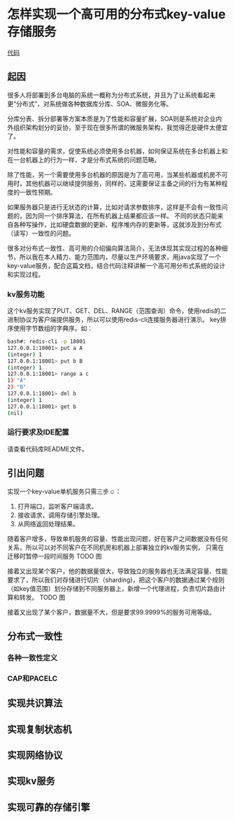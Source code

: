 # 怎样实现一个高可用的分布式key-value存储服务
[代码](https://github.com/z42y/parliament)
## 起因
很多人将部署到多台电脑的系统一概称为分布式系统，并且为了让系统看起来更“分布式”，对系统做各种数据库分库、SOA、微服务化等。

分库分表、拆分部署等方案本质是为了性能和容量扩展，SOA则是系统对企业内外组织架构划分的妥协，至于现在很多所谓的微服务架构，我觉得还是硬件太便宜了。

对性能和容量的需求，促使系统必须使用多台机器，如何保证系统在多台机器上和在一台机器上的行为一样，才是分布式系统的问题范畴。

除了性能，另一个需要使用多台机器的原因是为了高可用，当某些机器或机房不可用时，其他机器可以继续提供服务，同样的，这需要保证主备之间的行为有某种程度的一致性预期。

如果服务器只是进行无状态的计算，比如对请求参数排序，这样是不会有一致性问题的，因为同一个排序算法，在所有机器上结果都应该一样。
不同的状态只能来自各种写操作，比如硬盘数据的更新、程序堆内存的更新等，这就涉及到分布式（读写）一致性的问题。

很多对分布式一致性、高可用的介绍偏向算法简介，无法体现其实现过程的各种细节，所以我在本人精力、能力范围内，尽量以生产环境要求，用java实现了一个key-value服务，配合这篇文档，结合代码注释讲解一个高可用分布式系统的设计和实现过程。

### kv服务功能
这个kv服务实现了PUT、GET、DEL、RANGE（范围查询）命令，使用redis的二进制协议为客户端提供服务，所以可以使用redis-cli连接服务器进行演示。
key排序使用字节数组的字典序。如：
```bash
bash#: redis-cli -p 18001
127.0.0.1:18001> put a A
(integer) 1
127.0.0.1:18001> put b B
(integer) 1
127.0.0.1:18001> range a c
1) "A"
2) "B"
127.0.0.1:18001> del b
(integer) 1
127.0.0.1:18001> get b
(nil)
```

### 运行要求及IDE配置
请查看代码库README文件。

## 引出问题

实现一个key-value单机服务只需三步☺：
1. 打开端口，监听客户端请求。
2. 接收请求，调用存储引擎处理。
3. 从网络返回处理结果。

随着客户增多，导致单机服务的容量、性能出现问题，好在客户之间数据没有任何关系，所以可以对不同客户在不同机房和机器上部署独立的kv服务实例，
只需在迁移时暂停一段时间服务
TODO 图

接着又出现某个客户，他的数据量很大，导致独立的服务器也无法满足容量、性能要求了，所以我们对存储进行切片（sharding)，把这个客户的数据通过某个规则（如key值范围）划分存储到不同服务器上，新增一个代理进程，负责切片路由计算和转发。
TODO 图

接着又出现了某个客户，数据量不大，但是要求99.9999%的服务可用等级。

## 分布式一致性
### 各种一致性定义 

### CAP和PACELC

## 实现共识算法

## 实现复制状态机

## 实现网络协议

## 实现kv服务

## 实现可靠的存储引擎
